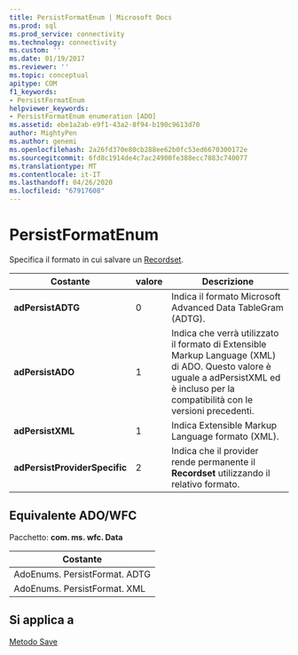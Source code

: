 ```yaml
---
title: PersistFormatEnum | Microsoft Docs
ms.prod: sql
ms.prod_service: connectivity
ms.technology: connectivity
ms.custom: ''
ms.date: 01/19/2017
ms.reviewer: ''
ms.topic: conceptual
apitype: COM
f1_keywords:
- PersistFormatEnum
helpviewer_keywords:
- PersistFormatEnum enumeration [ADO]
ms.assetid: ebe1a2ab-e9f1-43a2-8f94-b190c9613d70
author: MightyPen
ms.author: genemi
ms.openlocfilehash: 2a26fd370e80cb288ee62b0fc53ed6670300172e
ms.sourcegitcommit: 6fd8c1914de4c7ac24900fe388ecc7883c740077
ms.translationtype: MT
ms.contentlocale: it-IT
ms.lasthandoff: 04/26/2020
ms.locfileid: "67917608"
---
```

# <a name="persistformatenum"></a>PersistFormatEnum
Specifica il formato in cui salvare un [Recordset](../../../ado/reference/ado-api/recordset-object-ado.md).  
  
|Costante|valore|Descrizione|  
|--------------|-----------|-----------------|  
|**adPersistADTG**|0|Indica il formato Microsoft Advanced Data TableGram (ADTG).|  
|**adPersistADO**|1|Indica che verrà utilizzato il formato di Extensible Markup Language (XML) di ADO. Questo valore è uguale a adPersistXML ed è incluso per la compatibilità con le versioni precedenti.|  
|**adPersistXML**|1|Indica Extensible Markup Language formato (XML).|  
|**adPersistProviderSpecific**|2|Indica che il provider rende permanente il **Recordset** utilizzando il relativo formato.|  
  
## <a name="adowfc-equivalent"></a>Equivalente ADO/WFC  
 Pacchetto: **com. ms. wfc. Data**  
  
|Costante|  
|--------------|  
|AdoEnums. PersistFormat. ADTG|  
|AdoEnums. PersistFormat. XML|  
  
## <a name="applies-to"></a>Si applica a  
 [Metodo Save](../../../ado/reference/ado-api/save-method.md)
